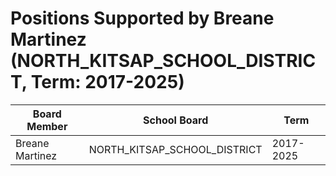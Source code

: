 # Positions Supported by Breane Martinez (NORTH_KITSAP_SCHOOL_DISTRICT, Term: 2017-2025)

| Board Member | School Board | Term |
|--------------|--------------|------|
| Breane Martinez | NORTH_KITSAP_SCHOOL_DISTRICT | 2017-2025 |

